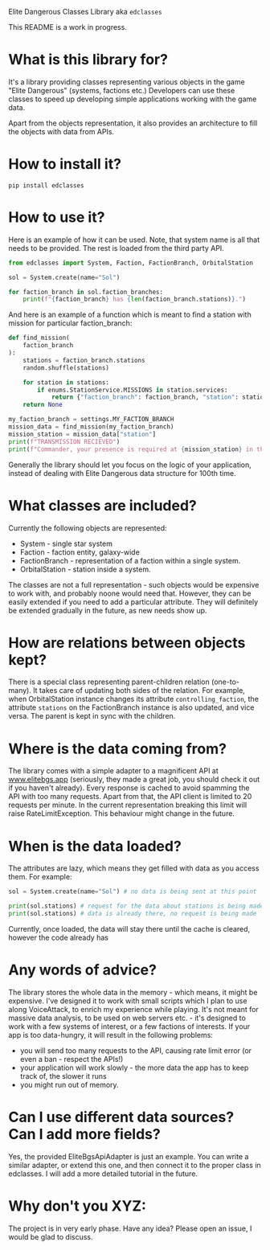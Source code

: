 Elite Dangerous Classes Library aka `edclasses`

This README is a work in progress.

# What is this library for?
It's a library providing classes representing various objects in the game "Elite Dangerous" (systems, factions etc.)
Developers can use these classes to speed up developing simple applications working with the game data.

Apart from the objects representation, it also provides an architecture to fill the objects with data from APIs.

# How to install it?
`pip install edclasses`

# How to use it?
Here is an example of how it can be used. Note, that system name is all that needs to be provided. The rest is loaded
from the third party API.
```python
from edclasses import System, Faction, FactionBranch, OrbitalStation

sol = System.create(name="Sol")

for faction_branch in sol.faction_branches:
    print(f"{faction_branch} has {len(faction_branch.stations)}.")
```

And here is an example of a function which is meant to find a station with mission for particular faction_branch:
```python
def find_mission(
    faction_branch
):
    stations = faction_branch.stations
    random.shuffle(stations)

    for station in stations:
        if enums.StationService.MISSIONS in station.services:
            return {"faction_branch": faction_branch, "station": station}
    return None

my_faction_branch = settings.MY_FACTION_BRANCH
mission_data = find_mission(my_faction_branch)
mission_station = mission_data["station"]
print(f"TRANSMISSION RECIEVED")
print(f"Commander, your presence is required at {mission_station} in the {mission_station.system}!")
```

Generally the library should let you focus on the logic of your application, instead of dealing with Elite Dangerous
data structure for 100th time.

# What classes are included?
Currently the following objects are represented:
- System - single star system
- Faction - faction entity, galaxy-wide
- FactionBranch - representation of a faction within a single system.
- OrbitalStation - station inside a system.

The classes are not a full representation - such objects would be expensive to work with, and probably noone would need
that. However, they can be easily extended if you need to add a particular attribute. They will definitely be extended
gradually in the future, as new needs show up.

# How are relations between objects kept?
There is a special class representing parent-children relation (one-to-many). It takes care of updating both sides of
the relation. For example, when OrbitalStation instance changes its attribute `controlling_faction`, the attribute `stations` on the
FactionBranch instance is also updated, and vice versa. The parent is kept in sync with the children.

# Where is the data coming from?
The library comes with a simple adapter to a magnificent API at www.elitebgs.app (seriously, they made a great job, you
should check it out if you haven't already).
Every response is cached to avoid spamming the API with too many requests.
Apart from that, the API client is limited to 20 requests per minute. In the current representation breaking this limit
will raise RateLimitException. This behaviour might change in the future.

# When is the data loaded?
The attributes are lazy, which means they get filled with data as you access them. For example:
```python
sol = System.create(name="Sol") # no data is being sent at this point

print(sol.stations) # request for the data about stations is being made.
print(sol.stations) # data is already there, no request is being made
```

Currently, once loaded, the data will stay there until the cache is cleared, however the code already has

# Any words of advice?
The library stores the whole data in the memory - which means, it might be expensive. I've designed it to work
with small scripts which I plan to use along VoiceAttack, to enrich my experience while playing. It's not meant for
massive data analysis, to be used on web servers etc. - it's designed to work with a few systems of interest, or a few
factions of interests. If your app is too data-hungry, it will result in the following problems:
- you will send too many requests to the API, causing rate limit error (or even a ban - respect the APIs!)
- your application will work slowly - the more data the app has to keep track of, the slower it runs
- you might run out of memory.

# Can I use different data sources? Can I add more fields?
Yes, the provided EliteBgsApiAdapter is just an example. You can write a similar adapter, or extend this one, and then
connect it to the proper class in edclasses. I will add a more detailed tutorial in the future.

# Why don't you XYZ:
The project is in very early phase. Have any idea? Please open an issue, I would be glad to discuss.
